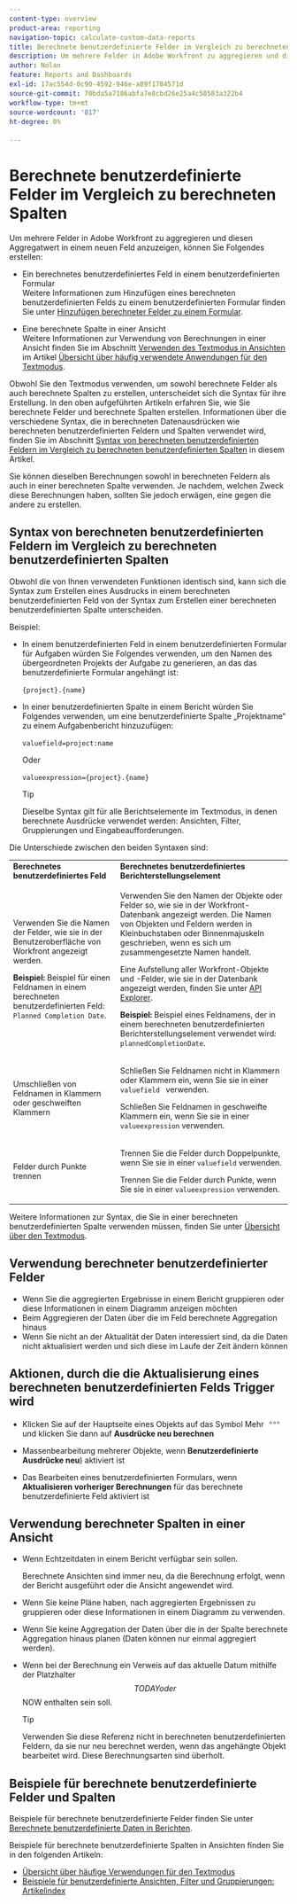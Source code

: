 ```yaml
---
content-type: overview
product-area: reporting
navigation-topic: calculate-custom-data-reports
title: Berechnete benutzerdefinierte Felder im Vergleich zu berechneten Spalten
description: Um mehrere Felder in Adobe Workfront zu aggregieren und diesen Aggregatwert in einem neuen Feld anzuzeigen, können Sie ein berechnetes benutzerdefiniertes Feld in einem benutzerdefinierten Formular oder eine berechnete Spalte in einer Ansicht erstellen.
author: Nolan
feature: Reports and Dashboards
exl-id: 17ac554d-0c90-4592-946e-a89f1784571d
source-git-commit: 70bda5a7186abfa7e8cbd26e25a4c58583a322b4
workflow-type: tm+mt
source-wordcount: '817'
ht-degree: 0%

---
```


# Berechnete benutzerdefinierte Felder im Vergleich zu berechneten Spalten

Um mehrere Felder in Adobe Workfront zu aggregieren und diesen Aggregatwert in einem neuen Feld anzuzeigen, können Sie Folgendes erstellen:

* Ein berechnetes benutzerdefiniertes Feld in einem benutzerdefinierten Formular\
  Weitere Informationen zum Hinzufügen eines berechneten benutzerdefinierten Felds zu einem benutzerdefinierten Formular finden Sie unter [Hinzufügen berechneter Felder zu einem Formular](/help/quicksilver/administration-and-setup/customize-workfront/create-manage-custom-forms/form-designer/design-a-form/add-a-calculated-field.md).

* Eine berechnete Spalte in einer Ansicht\
  Weitere Informationen zur Verwendung von Berechnungen in einer Ansicht finden Sie im Abschnitt [Verwenden des Textmodus in Ansichten](../../../reports-and-dashboards/reports/text-mode/understand-common-uses-text-mode.md#use-text-mode-in-views) im Artikel [Übersicht über häufig verwendete Anwendungen für den Textmodus](../../../reports-and-dashboards/reports/text-mode/understand-common-uses-text-mode.md).

Obwohl Sie den Textmodus verwenden, um sowohl berechnete Felder als auch berechnete Spalten zu erstellen, unterscheidet sich die Syntax für ihre Erstellung. In den oben aufgeführten Artikeln erfahren Sie, wie Sie berechnete Felder und berechnete Spalten erstellen. Informationen über die verschiedene Syntax, die in berechneten Datenausdrücken wie berechneten benutzerdefinierten Feldern und Spalten verwendet wird, finden Sie im Abschnitt [Syntax von berechneten benutzerdefinierten Feldern im Vergleich zu berechneten benutzerdefinierten Spalten](/help/quicksilver/reports-and-dashboards/reports/calc-cstm-data-reports/calculated-custom-fields-calculated-columns.md#syntax-of-calculated-custom-fields-vs-calculated-custom-columns) in diesem Artikel.

Sie können dieselben Berechnungen sowohl in berechneten Feldern als auch in einer berechneten Spalte verwenden. Je nachdem, welchen Zweck diese Berechnungen haben, sollten Sie jedoch erwägen, eine gegen die andere zu erstellen.

## Syntax von berechneten benutzerdefinierten Feldern im Vergleich zu berechneten benutzerdefinierten Spalten

Obwohl die von Ihnen verwendeten Funktionen identisch sind, kann sich die Syntax zum Erstellen eines Ausdrucks in einem berechneten benutzerdefinierten Feld von der Syntax zum Erstellen einer berechneten benutzerdefinierten Spalte unterscheiden.

Beispiel:

* In einem benutzerdefinierten Feld in einem benutzerdefinierten Formular für Aufgaben würden Sie Folgendes verwenden, um den Namen des übergeordneten Projekts der Aufgabe zu generieren, an das das benutzerdefinierte Formular angehängt ist:

  `{project}.{name}`

* In einer benutzerdefinierten Spalte in einem Bericht würden Sie Folgendes verwenden, um eine benutzerdefinierte Spalte „Projektname“ zu einem Aufgabenbericht hinzuzufügen:

  `valuefield=project:name`

  Oder

  `valueexpression={project}.{name}`

  >[!TIP]
  >
  >Dieselbe Syntax gilt für alle Berichtselemente im Textmodus, in denen berechnete Ausdrücke verwendet werden: Ansichten, Filter, Gruppierungen und Eingabeaufforderungen.

Die Unterschiede zwischen den beiden Syntaxen sind:

<table style="table-layout:auto"> 
 <col> 
 <col> 
 <tbody> 
  <tr> 
   <td><strong>Berechnetes benutzerdefiniertes Feld</strong></td>
   <td><strong>Berechnetes benutzerdefiniertes Berichterstellungselement</strong></td> 
  </tr> 
  <tr> 
   <td> <p>Verwenden Sie die Namen der Felder, wie sie in der Benutzeroberfläche von Workfront angezeigt werden.</p> <p class="example" data-mc-autonum="<b>Example: </b>"><span class="autonumber"><span><b>Beispiel: </b></span></span>Beispiel für einen Feldnamen in einem berechneten benutzerdefinierten Feld: <code>Planned Completion Date</code>.</p> </td> 
   <td> <p>Verwenden Sie den Namen der Objekte oder Felder so, wie sie in der Workfront-Datenbank angezeigt werden. Die Namen von Objekten und Feldern werden in Kleinbuchstaben oder Binnenmajuskeln geschrieben, wenn es sich um zusammengesetzte Namen handelt. </p> <p>Eine Aufstellung aller Workfront-Objekte und -Felder, wie sie in der Datenbank angezeigt werden, finden Sie unter <a href="../../../wf-api/general/api-explorer.md" class="MCXref xref">API Explorer</a>. </p> <p class="example" data-mc-autonum="<b>Example: </b>"><span class="autonumber"><span><b>Beispiel: </b></span></span>Beispiel eines Feldnamens, der in einem berechneten benutzerdefinierten Berichterstellungselement verwendet wird: <code>plannedCompletionDate</code>.</p> </td> 
  </tr> 
  <tr> 
   <td>Umschließen von Feldnamen in Klammern oder geschweiften Klammern</td> 
   <td> <p>Schließen Sie Feldnamen nicht in Klammern oder Klammern ein, wenn Sie sie in einer <code>valuefield </code> verwenden.</p> <p>Schließen Sie Feldnamen in geschweifte Klammern ein, wenn Sie sie in einer <code>valueexpression</code> verwenden.</p> </td> 
  </tr> 
  <tr> 
   <td>Felder durch Punkte trennen</td> 
   <td> <p>Trennen Sie die Felder durch Doppelpunkte, wenn Sie sie in einer <code>valuefield</code> verwenden.</p> <p>Trennen Sie die Felder durch Punkte, wenn Sie sie in einer <code>valueexpression</code> verwenden.</p> </td> 
  </tr> 
 </tbody> 
</table>

Weitere Informationen zur Syntax, die Sie in einer berechneten benutzerdefinierten Spalte verwenden müssen, finden Sie unter [Übersicht über den Textmodus](../../../reports-and-dashboards/reports/text-mode/understand-text-mode.md).

## Verwendung berechneter benutzerdefinierter Felder

* Wenn Sie die aggregierten Ergebnisse in einem Bericht gruppieren oder diese Informationen in einem Diagramm anzeigen möchten
* Beim Aggregieren der Daten über die im Feld berechnete Aggregation hinaus
* Wenn Sie nicht an der Aktualität der Daten interessiert sind, da die Daten nicht aktualisiert werden und sich diese im Laufe der Zeit ändern können

## Aktionen, durch die die Aktualisierung eines berechneten benutzerdefinierten Felds Trigger wird

* Klicken Sie auf der Hauptseite eines Objekts auf das Symbol Mehr ![Symbol Mehr](assets/more-icon.png) und klicken Sie dann auf **Ausdrücke neu berechnen**

* Massenbearbeitung mehrerer Objekte, wenn **Benutzerdefinierte Ausdrücke neu**) aktiviert ist
* Das Bearbeiten eines benutzerdefinierten Formulars, wenn **Aktualisieren vorheriger Berechnungen** für das berechnete benutzerdefinierte Feld aktiviert ist

## Verwendung berechneter Spalten in einer Ansicht

* Wenn Echtzeitdaten in einem Bericht verfügbar sein sollen.

  Berechnete Ansichten sind immer neu, da die Berechnung erfolgt, wenn der Bericht ausgeführt oder die Ansicht angewendet wird.

* Wenn Sie keine Pläne haben, nach aggregierten Ergebnissen zu gruppieren oder diese Informationen in einem Diagramm zu verwenden.
* Wenn Sie keine Aggregation der Daten über die in der Spalte berechnete Aggregation hinaus planen (Daten können nur einmal aggregiert werden).
* Wenn bei der Berechnung ein Verweis auf das aktuelle Datum mithilfe der Platzhalter $$TODAY oder $$NOW enthalten sein soll.

  >[!TIP]
  >
  >Verwenden Sie diese Referenz nicht in berechneten benutzerdefinierten Feldern, da sie nur neu berechnet werden, wenn das angehängte Objekt bearbeitet wird. Diese Berechnungsarten sind überholt.

## Beispiele für berechnete benutzerdefinierte Felder und Spalten

Beispiele für berechnete benutzerdefinierte Felder finden Sie unter [Berechnete benutzerdefinierte Daten in Berichten](../../../reports-and-dashboards/reports/calc-cstm-data-reports/calculated-custom-data-reports.md).

Beispiele für berechnete benutzerdefinierte Spalten in Ansichten finden Sie in den folgenden Artikeln:

* [Übersicht über häufige Verwendungen für den Textmodus](../../../reports-and-dashboards/reports/text-mode/understand-common-uses-text-mode.md)
* [Beispiele für benutzerdefinierte Ansichten, Filter und Gruppierungen: Artikelindex](../../../reports-and-dashboards/reports/custom-view-filter-grouping-samples/custom-view-filter-grouping-samples.md)
